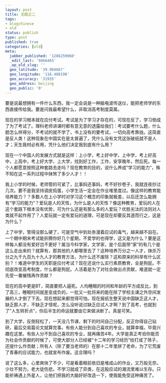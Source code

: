 ```yaml
---
layout: post
title: 无题之二
tags:
- blogchinese
- old
status: publish
type: post
published: true
categories: [old]
meta:
  jabber_published: '1286259060'
  _edit_last: '9466465'
  _wp_old_slug: ''
  geo_latitude: '39.904667'
  geo_longitude: '116.408198'
  geo_accuracy: '31935'
  geo_address: beijing
  geo_public: '0'
---
```

要是说最想拥有一件什么东西，我一定会说是一种脑电波传送仪，能把老师学的东西直接传给我。要是问我最希望什么，非取消高考制度莫属。

现在的学习根本就在应付考试。考试是为了学习才存在的，可现在反了，学习倒成了为了考试了。理科老师讲课时都有意无意的透露给我们：考试要考什么题，什么题怎么样得分，不考试的就不学了，书上没有的要考试，一切向高考靠拢。这简直是反人类！这种现象在中国实在是太普遍了，凭什么没有文凭这张破纸就不是人才；天生我材必有用，凭什么他们决定我到底有什么用？

现在一个中国人的发展方式就是这样：上小学，考上好中学，上中学，考上好高中，上高中，考上好大学，上大学，找到好工作，工作，安享晚年，然后死。每一个人都愿意按照这种套路去走吗？现在教育的目的，说什么养成“学习的能力”，殊不知在这一系列过程中抹煞了多少人才！！

我上小学的时候，老师管的可紧了，比事妈还事妈，考不好抄卷子，我就连夜抄过几次。要不是我坚持调皮捣蛋，小学生活一定会在作业堆里度过。像这样的教育能培养能力？？多数人在上小学时对学习这个概念的印象就极差，以后还怎么能拥有“学习的能力”？爱玩是人的天性，为什么是人的天性？像这种教育，爱玩的人在这个套路下根本没有优势，可为什么还是有那么多的人爱玩？优胜劣汰的法则对人类就不起作用了？人爱玩就一定有爱玩的道理，可是现在却要反其道而行之，这是为什么？

上了中学，管得没那么硬了，可是空气中到处弥漫着应试的毒气，越来越不自在。一个期中期末考试能折腾你好几个星期，不爱学的也得学，这又是为什么？要是这样每人都没有爱好岂不更好？属当今科学家，文学家，是个后面带“家”的有几个是这么走出来的？就算有，那其他的人都哪里去了？这种培养万分之一人才，抹杀万分之九千九百九十九人才的教育方法，为什么还不废除？这和原来的科举有什么区别？！难道中学生的天职是应付考试？现在还说什么实行素质教育，全是狗屁。不彻底改变高考制度，什么都是狗屁。人活着是为了对社会做出点贡献，难道就一定先受一番摧残再作贡献？

现在的高中更是BT，简直要把人逼死。人均睡眠的时间和年龄的平方成反比，到了高三，睡眠时间就差变成负的，一批又一批将来的能在除了学校主课之外空间发展的人才倒了下去。现在想起来都觉得可怕。现在报纸生整天说中国缺乏这人才，缺乏那人才，不缺乏才怪呢，怎么没听说过缺乏应试人才啊？到了高考，也就到了“人生转折点”，你后半生的命运就要由它来做决断了。真是可笑。

到了大学，反倒轻松了，一天没几节课，剩下的时间自己分配，反正你得自己钻研，最后交易篇论文就算完事。有些人能分到自己喜欢的专业，就算幸福，毕竟兴趣在这里。有些人分不到自己喜欢的专业，就再痛苦4年。大学是真正考验你能否为社会作贡献的时候了，可使大部分人已经被“十二年的学习经历”给打成了筛子，还提什么作贡献；所有人（除了要当老师的）在那十二年里拼了老命，为了它荒废了青春的应试能力，也就宣布作废。这合理吗？

说了这么多，心里爽快了不少，可是看着眼前依旧是堆成山的作业，又万般无奈。少壮不努力，老大徒伤悲。不学习就成了异类，在这股应试的潮流里难以生存。只能祈祷遇上外星人，让他们把我的大脑好好改造一下，使我能免受这种痛苦了。
